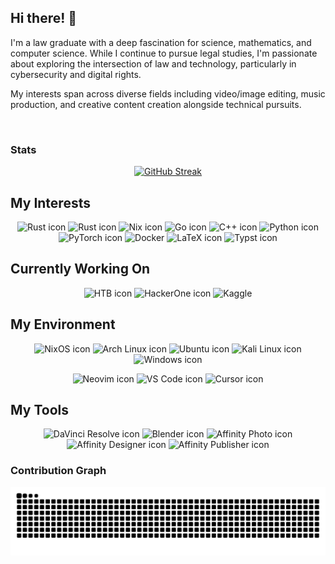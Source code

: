 
## Hi there! 👋

I'm a law graduate with a deep fascination for science, mathematics, and computer science. While I continue to pursue legal studies, I'm passionate about exploring the intersection of law and technology, particularly in cybersecurity and digital rights.

My interests span across diverse fields including video/image editing, music production, and creative content creation alongside technical pursuits.

<br>

### Stats
<div align="center">

[![GitHub Streak](https://streak-stats.demolab.com?user=UTshion&theme=horizon&border_radius=5)](https://git.io/streak-stats)

</div>

## My Interests
<p align="center">
<img alt="Rust icon" src="https://img.shields.io/badge/Linux-%23fcc624?style=for-the-badge&logo=linux&logoColor=black">
<img alt="Rust icon" src="https://img.shields.io/badge/Rust-%23000000?style=for-the-badge&logo=rust&logoColor=white">
<img alt="Nix icon" src="https://img.shields.io/badge/Nix-%235277C3?style=for-the-badge&logo=nixos&logoColoror=white">
<img alt="Go icon" src="https://img.shields.io/badge/Go-%2300ADD8?style=for-the-badge&logo=go&logoColor=white">
<img alt="C++ icon" src="https://img.shields.io/badge/c%2B%2B-%2300599C?style=for-the-badge&logo=cplusplus&logoColor=white">
<img alt="Python icon" src="https://img.shields.io/badge/Python-%233776AB?style=for-the-badge&logo=python&logoColor=white">
<img alt="PyTorch icon" src="https://img.shields.io/badge/PyTorch-%23EE4C2C?style=for-the-badge&logo=pytorch&logoColor=white">
<img alt="Docker" src="https://img.shields.io/badge/Docker-%232496ED?style=for-the-badge&logo=docker&logoColor=white">
<img alt="LaTeX icon" src="https://img.shields.io/badge/LaTeX-%23008080?style=for-the-badge&logo=latex&logoColor=white">
<img alt="Typst icon" src="https://img.shields.io/badge/Typst-239DAD?style=for-the-badge&logo=typst&logoColor=white">
</p>

## Currently Working On
<p align="center">
<img alt="HTB icon" src="https://img.shields.io/badge/Hack_The_Box-%239FEF00?style=for-the-badge&logo=hackthebox&logoColor=white">
<img alt="HackerOne icon" src="https://img.shields.io/badge/HackerOne-%23494649?style=for-the-badge&logo=hackerone&logoColor=white">
<img alt="Kaggle" src="https://img.shields.io/badge/Kaggle-%2320BEFF?style=for-the-badge&logo=kaggle&logoColor=white">
</p>

## My Environment
<p align="center">
<img alt="NixOS icon" src="https://img.shields.io/badge/NixOS-%235277C3?style=for-the-badge&logo=nixos&logoColor=white">
<img alt="Arch Linux icon" src="https://img.shields.io/badge/Arch_Linux-%231793D1?style=for-the-badge&logo=archlinux&logoColor=white">
<img alt="Ubuntu icon" src="https://img.shields.io/badge/Ubuntu-%23E95420?style=for-the-badge&logo=ubuntu&logoColor=white">
<img alt="Kali Linux icon" src="https://img.shields.io/badge/Kali_Linux-%23557C94?style=for-the-badge&logo=kalilinux&logoColor=white">
<img alt="Windows icon" src="https://img.shields.io/badge/Windows-%230078D4?style=for-the-badge&logo=windows11&logoColor=white">
</p>
<p align="center">
<img alt="Neovim icon" src="https://img.shields.io/badge/Neovim-%2357A143?style=for-the-badge&logo=neovim&logoColor=white">
<img alt="VS Code icon" src="https://img.shields.io/badge/VS_Code-%23007ACC?style=for-the-badge&logo=visualstudiocode&logoColor=white">
<img alt="Cursor icon" src="https://img.shields.io/badge/Cursor-%23000000?style=for-the-badge&logo=cursor&logoColor=white">
</p>

## My Tools
<p align="center">
<img alt="DaVinci Resolve icon" src="https://img.shields.io/badge/DaVinci_Resolve-%23233A51?style=for-the-badge&logo=davinciresolve&logoColor=white">
<img alt="Blender icon" src="https://img.shields.io/badge/Blender-%20F5792A?style=for-the-badge&logo=blender&logoColor=white">
<img alt="Affinity Photo icon" src="https://img.shields.io/badge/Affinity_Photo-%234E3188?style=for-the-badge&logo=affinityphoto&logoColor=white">
<img alt="Affinity Designer icon" src="https://img.shields.io/badge/Affinity_Designer-%23134881?style=for-the-badge&logo=affinitydesigner&logoColor=white">
<img alt="Affinity Publisher icon" src="https://img.shields.io/badge/Affinity_Publisher-%23891B26?style=for-the-badge&logo=affinitypublisher&logoColor=white">
</p>

### Contribution Graph
<picture>
  <source media="(prefers-color-scheme: dark)" srcset="https://raw.githubusercontent.com/UTshion/UTshion/output/github-contribution-grid-snake-dark.svg">
  <source media="(prefers-color-scheme: light)" srcset="https://raw.githubusercontent.com/UTshion/UTshion/output/github-contribution-grid-snake.svg">
  <img alt="github contribution grid snake animation" src="https://raw.githubusercontent.com/UTshion/UTshion/output/github-contribution-grid-snake.svg">
</picture>
